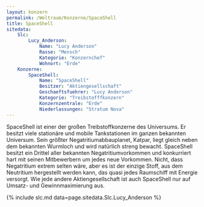 ```yaml
---
layout: konzern
permalink: /Weltraum/Konzerne/SpaceShell
title: SpaceShell
sitedata:
    Slc:
        Lucy_Anderson:
            Name: "Lucy Anderson"
            Rasse: "Mensch"
            Kategorie: "Konzernchef"
            Wohnort: "Erde"
    Konzerne:
        SpaceShell:
            Name: "SpaceShell"
            Besitzer: "Aktiengesellschaft"
            Geschaeftsfuehrer: "Lucy Anderson"
            Kategorie: "Treibstofffkonzern"
            Konzernzentrale: "Erde"
            Niederlassungen: "Stratum Nova"
---
```




SpaceShell ist einer der großen Treibstoffkonzerne des Universums. Er besitzt viele stationäre und mobile Tankstationen im ganzen bekannten Universum. Sein größter Negatritiumabbauplanet, Katpar, liegt gleich neben dem bekannten Wurmloch und wird natürlich streng bewacht. SpaceShell besitzt ein Drittel aller bekannten Negatritiumvorkommen und konkurriert hart mit seinen Mitbewerbern um jedes neue Vorkommen. Nicht, dass Negatritium extrem selten wäre, aber es ist der einzige Stoff, aus dem Neutritium hergestellt werden kann, das quasi jedes Raumschiff mit Energie versorgt. Wie jede andere Aktiengesellschaft ist auch SpaceShell nur auf Umsatz- und Gewinnmaximierung aus.

{% include slc.md data=page.sitedata.Slc.Lucy_Anderson %}
